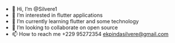 - 👋 Hi, I’m @Silvere1
- 👀 I’m interested in flutter applications
- 🌱 I’m currently learning flutter and some technology
- 💞️ I’m looking to collaborate on open source
- 📫 How to reach me +229 95272354 ekpindasilvere@gmail.com

<!---
Silvere1/Silvere1 is a ✨ special ✨ repository because its `README.md` (this file) appears on your GitHub profile.
You can click the Preview link to take a look at your changes.
--->
